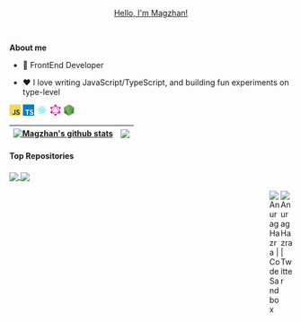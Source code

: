 <p align="center"><a href="https://magzhansan.github.io">Hello, I'm Magzhan!</a></p>

<br />

**About me**

- 💼 FrontEnd Developer

- ❤️ I love writing JavaScript/TypeScript, and building fun experiments on type-level

<code><img height="20" alt="javascript" src="https://raw.githubusercontent.com/github/explore/80688e429a7d4ef2fca1e82350fe8e3517d3494d/topics/javascript/javascript.png"></code>
<code><img height="20" alt="typescript" src="https://raw.githubusercontent.com/github/explore/80688e429a7d4ef2fca1e82350fe8e3517d3494d/topics/typescript/typescript.png"></code>
<code><img height="20" alt="react" src="https://raw.githubusercontent.com/github/explore/80688e429a7d4ef2fca1e82350fe8e3517d3494d/topics/react/react.png"></code>
<code><img height="20" alt="graphql" src="https://raw.githubusercontent.com/github/explore/5c058a388828bb5fde0bcafd4bc867b5bb3f26f3/topics/graphql/graphql.png"></code>
<code><img height="20" alt="nodejs" src="https://raw.githubusercontent.com/github/explore/80688e429a7d4ef2fca1e82350fe8e3517d3494d/topics/nodejs/nodejs.png"></code>    


| <a href="https://github.com/magzhansan/github-readme-stats"><img align="center" src="https://github-readme-stats.vercel.app/api?username=magzhansan&show_icons=true&include_all_commits=true&theme=buefy&hide_border=true" alt="Magzhan's github stats" /></a> | <a href="https://github.com/magzhansan/github-readme-stats"><img align="center" src="https://github-readme-stats.vercel.app/api/top-langs/?username=magzhansan&layout=compact&theme=buefy&hide_border=true" /></a> |
| ------------- | ------------- |

#### Top Repositories


<a href="https://github.com/magzhansan/github-readme-stats">
  <img align="center" src="https://github-readme-stats.vercel.app/api/pin/?username=magzhansan&repo=github-readme-stats&theme=buefy" />
</a>
<a href="https://github.com/magzhansan/magzhansan.github.io">
  <img align="center" src="https://github-readme-stats.vercel.app/api/pin/?username=magzhansan&repo=magzhansan.github.io&theme=buefy" />
</a>

<br />
<br />

<a href="https://twitter.com/anuraghazru">
  <img align="right" alt="Anurag Hazra | Twitter" width="21px" src="https://raw.githubusercontent.com/magzhansan/magzhansan/master/assets/twitter.svg" />
</a>
<a href="https://codesandbox.io/u/magzhansan">
  <img align="right" alt="Anurag Hazra | CodeSandbox" width="20px" src="https://raw.githubusercontent.com/magzhansan/magzhansan/master/assets/codesandbox.svg" />
</a>
